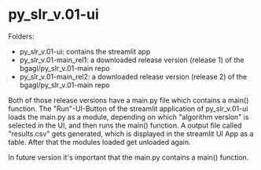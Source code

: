 ﻿# py_slr_v.01-ui


Folders:
* py_slr_v.01-ui: contains the streamlit app
* py_slr_v.01-main_rel1: a downloaded release version (release 1) of the bgagl/py_slr_v.01-main repo 
* py_slr_v.01-main_rel2: a downloaded release version (release 2) of the bgagl/py_slr_v.01-main repo 

Both of those release versions have a main.py file which contains a main() function. 
The "Run"-UI-Button of the streamlit application of py_slr_v.01-ui loads the main.py as a module, depending on which "algorithm version" is selected in the UI, and then runs the main() function. A output file called "results.csv" gets generated, which is displayed in the streamlit UI App as a table. After that the modules loaded get unloaded again. 

In future version it's important that the main.py contains a main() function. 
